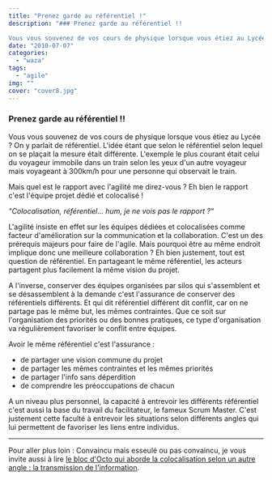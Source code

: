 ```yaml
---
title: "Prenez garde au référentiel !"
description: "### Prenez garde au référentiel !!

Vous vous souvenez de vos cours de physique lorsque vous étiez au Lycée ? On y parlait de référentiel. L'idée étan..."
date: "2010-07-07"
categories: 
  - "waza"
tags: 
  - "agile"
img: ""
cover: "cover8.jpg"
---
```


### Prenez garde au référentiel !!

Vous vous souvenez de vos cours de physique lorsque vous étiez au Lycée ? On y parlait de référentiel. L'idée étant que selon le référentiel selon lequel on se plaçait la mesure était différente. L'exemple le plus courant était celui du voyageur immobile dans un train selon les yeux d'un autre voyageur mais voyageant à 300km/h pour une personne qui observait le train.

Mais quel est le rapport avec l'agilité me direz-vous ? Eh bien le rapport c'est l'équipe projet dédié et colocalisé !

_"Colocalisation, référentiel... hum, je ne vois pas le rapport ?"_

L'agilité insiste en effet sur les équipes dédiées et colocalisées comme facteur d'amélioration sur la communication et la collaboration. C'est un des prérequis majeurs pour faire de l'agile. Mais pourquoi être au même endroit implique donc une meilleure collaboration ? Eh bien justement, tout est question de référentiel. En partageant le même référentiel, les acteurs partagent plus facilement la même vision du projet.

A l'inverse, conserver des équipes organisées par silos qui s'assemblent et se désassemblent à la demande c'est l'assurance de conserver des référentiels différents. Et qui dit référentiel différent dit conflit, car on ne partage pas le même but, les mêmes contraintes. Que ce soit sur l'organisation des priorités ou des bonnes pratiques, ce type d'organisation va régulièrement favoriser le conflit entre équipes.

Avoir le même référentiel c'est l'assurance :

- de partager une vision commune du projet
- de partager les mêmes contraintes et les mêmes priorités
- de partager l'info sans déperdition
- de comprendre les préoccupations de chacun

A un niveau plus personnel, la capacité à entrevoir les différents référentiel c'est aussi la base du travail du facilitateur, le fameux Scrum Master. C'est justement cette faculté à entrevoir les situations selon différents angles qui lui permettent de favoriser les liens entre individus.

* * *

Pour aller plus loin : Convaincu mais esseulé ou pas convaincu, je vous invite aussi à lire [le bloc d'Octo qui aborde la colocalisation selon un autre angle : la transmission de l'information](http://blog.octo.com/ce-que-la-science-nous-dit-de-la-colocalisation/).
